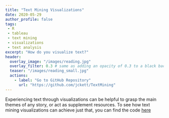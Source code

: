 ```yaml
---
title: "Text Mining Visualizations"
date: 2020-05-29
author_profile: false
tags: 
 - R
 - tableau
 - text mining
 - visualizations
 - text analysis
excerpt: "How do you visualize text?"
header:
  overlay_image: "/images/reading.jpg"
  overlay_filter: 0.3 # same as adding an opacity of 0.3 to a black background
  teaser: "/images/reading_small.jpg"
  actions:
    - label: "Go to GitHub Repository"
      url: "https://github.com/jckett/TextMining"
---
```


Experiencing text through visualizations can be helpful to grasp the main themes of any story, or act as supplement resources. To see how text mining visualizations can achieve just that, you can find the code [here](https://github.com/jckett/TextMining/tree/master)

